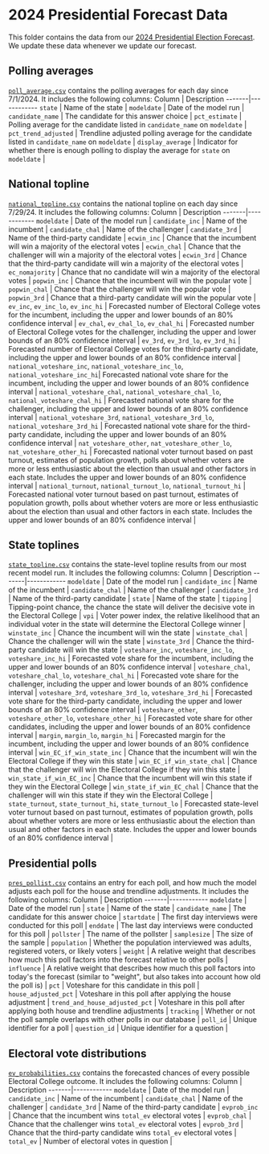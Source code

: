 # 2024 Presidential Forecast Data
This folder contains the data from our [2024 Presidential Election Forecast](https://www.natesilver.net/p/nate-silver-2024-president-election-polls-model). We update these data whenever we update our forecast. 

## Polling averages
[`poll_average.csv`](https://github.com/eli-mckown-dawson/SilverBulletin/blob/main/2024%20Presidential%20Forecast%20Data/poll_average.csv) contains the polling averages for each day since 7/1/2024. It includes the following columns:
Column | Description
-------|------------
`state` | Name of the state <tr></tr> |
`modeldate` | Date of the model run <tr></tr> |
`candidate_name` | The candidate for this answer choice <tr></tr> |
`pct_estimate` | Polling average for the candidate listed in `candidate_name` on `modeldate` <tr></tr> |
`pct_trend_adjusted` | Trendline adjusted polling average for the candidate listed in `candidate_name` on `modeldate` <tr></tr> |
`display_average` | Indicator for whether there is enough polling to display the average for `state` on `modeldate` <tr></tr> |

## National topline
[`national_topline.csv`](https://github.com/eli-mckown-dawson/SilverBulletin/blob/main/2024%20Presidential%20Forecast%20Data/national_topline.csv) contains the national topline on each day since 7/29/24. It includes the following columns:
Column | Description
-------|------------
`modeldate` | Date of the model run <tr></tr> |
`candidate_inc` | Name of the incumbent <tr></tr> |
`candidate_chal` | Name of the challenger <tr></tr> |
`candidate_3rd` | Name of the third-party candidate <tr></tr> |
`ecwin_inc` | Chance that the incumbent will win a majority of the electoral votes <tr></tr> |
`ecwin_chal` | Chance that the challenger will win a majority of the electoral votes <tr></tr> |
`ecwin_3rd` | Chance that the third-party candidate will win a majority of the electoral votes <tr></tr> |
`ec_nomajority` | Chance that no candidate will win a majority of the electoral votes <tr></tr> |
`popwin_inc` | Chance that the incumbent will win the popular vote <tr></tr> |
`popwin_chal` | Chance that the challenger will win the popular vote <tr></tr> |
`popwin_3rd` | Chance that a third-party candidate will win the popular vote <tr></tr> |
`ev_inc`, `ev_inc_lo`, `ev_inc_hi` | Forecasted number of Electoral College votes for the incumbent, including the upper and lower bounds of an 80% confidence interval <tr></tr> |
`ev_chal`, `ev_chal_lo`, `ev_chal_hi` | Forecasted number of Electoral College votes for the challenger, including the upper and lower bounds of an 80% confidence interval <tr></tr> |
`ev_3rd`, `ev_3rd_lo`, `ev_3rd_hi` | Forecasted number of Electoral College votes for the third-party candidate, including the upper and lower bounds of an 80% confidence interval <tr></tr> |
`national_voteshare_inc`, `national_voteshare_inc_lo`, `national_voteshare_inc_hi`| Forecasted national vote share for the incumbent, including the upper and lower bounds of an 80% confidence interval <tr></tr> |
`national_voteshare_chal`, `national_voteshare_chal_lo`, `national_voteshare_chal_hi` | Forecasted national vote share for the challenger, including the upper and lower bounds of an 80% confidence interval <tr></tr> |
`national_voteshare_3rd`, `national_voteshare_3rd_lo`, `national_voteshare_3rd_hi` | Forecasted national vote share for the third-party candidate, including the upper and lower bounds of an 80% confidence interval <tr></tr> |
`nat_voteshare_other`, `nat_voteshare_other_lo`, `nat_voteshare_other_hi` | Forecasted national voter turnout based on past turnout, estimates of population growth, polls about whether voters are more or less enthusiastic about the election than usual and other factors in each state. Includes the upper and lower bounds of an 80% confidence interval <tr></tr> | 
`national_turnout`, `national_turnout_lo`, `national_turnout_hi` | Forecasted national voter turnout based on past turnout, estimates of population growth, polls about whether voters are more or less enthusiastic about the election than usual and other factors in each state. Includes the upper and lower bounds of an 80% confidence interval <tr></tr> |

## State toplines
[`state_topline.csv`](https://github.com/eli-mckown-dawson/SilverBulletin/blob/main/2024%20Presidential%20Forecast%20Data/state_topline.csv) contains the state-level topline results from our most recent model run. It includes the following columns:
Column | Description
-------|------------
`modeldate` | Date of the model run <tr></tr> |
`candidate_inc` | Name of the incumbent <tr></tr> |
`candidate_chal` | Name of the challenger <tr></tr> |
`candidate_3rd` | Name of the third-party candidate <tr></tr> |
`state` | Name of the state <tr></tr> |
`tipping` | Tipping-point chance, the chance the state will deliver the decisive vote in the Electoral College <tr></tr> |
`vpi` | Voter power index, the relative likelihood that an individual voter in the state will determine the Electoral College winner <tr></tr> |
`winstate_inc` | Chance the incumbent will win the state <tr></tr> |
`winstate_chal` | Chance the challenger will win the state <tr></tr> |
`winstate_3rd` | Chance the third-party candidate will win the state <tr></tr> |
`voteshare_inc`, `voteshare_inc_lo`, `voteshare_inc_hi` | Forecasted vote share for the incumbent, including the upper and lower bounds of an 80% confidence interval <tr></tr> |
`voteshare_chal`, `voteshare_chal_lo`, `voteshare_chal_hi` | Forecasted vote share for the challenger, including the upper and lower bounds of an 80% confidence interval <tr></tr> |
`voteshare_3rd`, `voteshare_3rd_lo`, `voteshare_3rd_hi` | Forecasted vote share for the third-party candidate, including the upper and lower bounds of an 80% confidence interval <tr></tr> |
`voteshare_other`, `voteshare_other_lo`, `voteshare_other_hi` | Forecasted vote share for other candidates, including the upper and lower bounds of an 80% confidence interval <tr></tr> |
`margin`, `margin_lo`, `margin_hi` | Forecasted margin for the incumbent, including the upper and lower bounds of an 80% confidence interval <tr></tr> |
`win_EC_if_win_state_inc` | Chance that the incumbent will win the Electoral College if they win this state <tr></tr> |
`win_EC_if_win_state_chal` | Chance that the challenger will win the Electoral College if they win this state <tr></tr> |
`win_state_if_win_EC_inc` | Chance that the incumbent will win this state if they win the Electoral College <tr></tr> |
`win_state_if_win_EC_chal` | Chance that the challenger will win this state if they win the Electoral College <tr></tr> |
`state_turnout`, `state_turnout_hi`, `state_turnout_lo` | Forecasted state-level voter turnout based on past turnout, estimates of population growth, polls about whether voters are more or less enthusiastic about the election than usual and other factors in each state. Includes the upper and lower bounds of an 80% confidence interval <tr></tr> |

## Presidential polls
[`pres_pollist.csv`](https://github.com/eli-mckown-dawson/SilverBulletin/blob/main/2024%20Presidential%20Forecast%20Data/pres_pollist.csv) contains an entry for each poll, and how much the model adjusts each poll for the house and trendline adjustments. It includes the following columns:
Column | Description
-------|------------
`modeldate` | Date of the model run <tr></tr> |
`state` | Name of the state <tr></tr> |
`candidate_name` | The candidate for this answer choice <tr></tr> |
`startdate` | The first day interviews were conducted for this poll <tr></tr> |
`enddate` | The last day interviews were conducted for this poll <tr></tr> |
`pollster` | The name of the pollster <tr></tr> |
`samplesize` | The size of the sample <tr></tr> |
`population` | Whether the population interviewed was adults, registered voters, or likely voters <tr></tr> |
`weight` | A relative weight that describes how much this poll factors into the forecast relative to other polls <tr></tr> |
`influence` | A relative weight that describes how much this poll factors into today's the forecast (similar to "weight", but also takes into account how old the poll is) <tr></tr> |
`pct` | Voteshare for this candidate in this poll <tr></tr> |
`house_adjusted_pct` | Voteshare in this poll after applying the house adjustment <tr></tr> |
`trend_and_house_adjusted_pct` | Voteshare in this poll after applying both house and trendline adjustments <tr></tr> |
`tracking` | Whether or not the poll sample overlaps with other polls in our database <tr></tr> |
`poll_id` | Unique identifier for a poll <tr></tr> |
`question_id` | Unique identifier for a question <tr></tr> |

## Electoral vote distributions
[`ev_probabilities.csv`](https://github.com/eli-mckown-dawson/SilverBulletin/blob/main/2024%20Presidential%20Forecast%20Data/ev_probabilities.csv) contains the forecasted chances of every possible Electoral College outcome. It includes the following columns:
Column | Description
-------|------------
`modeldate` | Date of the model run <tr></tr> |
`candidate_inc` | Name of the incumbent <tr></tr> |
`candidate_chal` | Name of the challenger <tr></tr> |
`candidate_3rd` | Name of the third-party candidate <tr></tr> |
`evprob_inc` | Chance that the incumbent wins `total_ev` electoral votes <tr></tr> |
`evprob_chal` | Chance that the challenger wins `total_ev` electoral votes <tr></tr> |
`evprob_3rd` | Chance that the third-party candidate wins `total_ev` electoral votes <tr></tr> |
`total_ev` | Number of electoral votes in question <tr></tr> |




